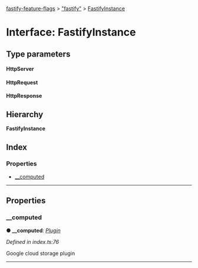 [fastify-feature-flags](../README.md) > ["fastify"](../modules/_fastify_.md) > [FastifyInstance](../interfaces/_fastify_.fastifyinstance.md)

# Interface: FastifyInstance

## Type parameters
#### HttpServer 
#### HttpRequest 
#### HttpResponse 
## Hierarchy

**FastifyInstance**

## Index

### Properties

* [__computed](_fastify_.fastifyinstance.md#__computed)

---

## Properties

<a id="__computed"></a>

###  __computed

**● __computed**: *[Plugin](fastifyfeatureswitchplugin.plugin.md)*

*Defined in index.ts:76*

Google cloud storage plugin

___

